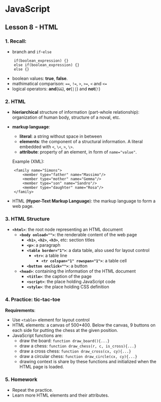 # JavaScript

## Lesson 8 - HTML 

### 1. Recall: 

- branch and `if`-`else`

```
    if(boolean_expression) {}
    else if(boolean_expression) {}
    else {}
```	

- boolean values: __true__, __false__.
- mathimatical comparison: `==`, `!=`, `>`, `>=`, `<` and `<=` 
- logical operators: __and__(`&&`), __or__(`||`) and __not__(`!`)  	

### 2. HTML

- __hieriarchical__ structure of information (part-whole relationship): organization of human body, structure of a noval, etc.

- __markup language__:
	- __literal__: a string without space in between
	- __elements__: the component of a structural information. A literal embedded with `<`, `\<`, `>`, `\>`.
	- __attribute__: property of an element, in form of `name="value"`.

	Example (XML):
	
```
    <family name="Simons">
        <member type="father" name="Massimo"/>
        <member type="mother" name="Gemma"/>
        <member type="son" name="Sandro"/>
        <member type="daughter" name="Rosa"/>
    </family>
```

- HTML (__Hyper-Text Markup Language__): the markup language to form a web page.

### 3. HTML Structure

- __`<html>`__: the root node representing an HTML document
	- __`<body onload="">`__: the renderable content of the web page
		- __`<h1>`__, __`<h2>`__, __`<h3>`__, etc: section titles
		- __`<p>`__: a paragraph
		- __`<table border="1">`__: a data table, also used for layout control
			- __`<tr>`__: a table line
				- __`<tr colspan="1" rowspan="1">`__: a table cell
		- __`<button onclick="">`__: a button
	- __`<head>`__: containing the information of the HTML document
		- __`<title>`__: the caption of the page
		- __`<script>`__: the place holding JavaScript code
		- __`<style>`__: the place holding CSS definition		


### 4. Practice: tic-tac-toe

__Requirements__:
- Use `<table>` element for layout control
- HTML elements: a canvas of 500*400. Below the canvas, 9 buttons on each side for putting the chess at the given position.
- JavaScript functions are:
	- draw the board: `function draw_board(){...}`
	- draw a chess: `function draw_chess(r, c, is_cross){...}`
	- draw a cross chess: `function draw_cross(cx, cy){...}`
	- draw a circular chess: `function draw_circle(cx, cy){...}`
	- drawing context is share by these functions and initialized when the HTML page is loaded.
	
### 5. Homework

- Repeat the practice.
- Learn more HTML elements and their attributes.
	
	


